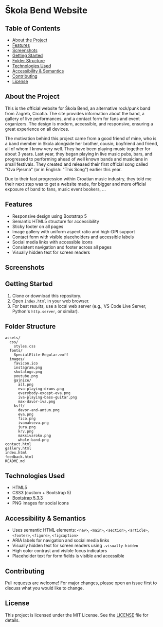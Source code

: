 # Škola Bend Website

<!--
README SECTION TIPS (delete these after use):

About the Project:
- What is the main goal of this website?
- Why did you create it? (e.g., to promote the band, to learn web dev, to provide info for fans)
- What problem does it solve or what need does it fill?
- Who is the intended audience?
- Any unique aspects or inspiration?

Features:
- List all major features (e.g., responsive design, gallery, contact form, accessibility, sticky footer, social links, etc.)
- Mention any planned or upcoming features.

Screenshots:
- Add screenshots of the homepage, gallery, contact page, etc.
- Include wireframes or design mockups (add as images or links).
- Use Markdown image syntax: ![Description](path/to/image.png)

Getting Started:
- Step-by-step setup instructions (clone, install, run, open in browser, etc.)
- Mention any dependencies or tools needed (e.g., Node, Python, Live Server).
- Add deployment instructions if relevant.

Folder Structure:
- Show the main folders/files and what each contains.
- Briefly describe the purpose of key folders (e.g., assets/images for band photos).

Technologies Used:
- List all frameworks, libraries, and tools (e.g., Bootstrap, custom CSS, HTML5, etc.).
- Mention any build tools or preprocessors if used.

Accessibility & Semantics:
- List specific accessibility features (semantic HTML, ARIA, color contrast, keyboard navigation, etc.).
- Mention any audits or tools used (Lighthouse, axe, etc.).
- Note any accessibility goals or standards aimed for (e.g., WCAG).

Contributing:
- How can others contribute? (fork, PR, open issues)
- Any coding standards or guidelines?
- Link to a Code of Conduct if you have one.

License:
- State the license type (MIT, GPL, etc.).
- Link to the LICENSE file.

Other sections you might add:
- Live Demo: Link to a deployed version.
- Contact: How to reach you or the band.
- Roadmap: Planned features or improvements.
- Credits: Acknowledge contributors, designers, or inspiration.
- Badges: Add build, license, or other badges at the top.
-->

## Table of Contents
- [About the Project](#about-the-project)
- [Features](#features)
- [Screenshots](#screenshots)
- [Getting Started](#getting-started)
- [Folder Structure](#folder-structure)
- [Technologies Used](#technologies-used)
- [Accessibility & Semantics](#accessibility--semantics)
- [Contributing](#contributing)
- [License](#license)

## About the Project
<!-- See tips above: add your motivation, goals, reasoning, audience, and inspiration here. -->
This is the official website for Škola Bend, an alternative rock/punk band from Zagreb, Croatia. The site provides information about the band, a gallery of live performances, and a contact form for fans and event organizers. The design is modern, accessible, and responsive, ensuring a great experience on all devices.

The motivation behind this project came from a good friend of mine, who is a band member in Skola alongside her brother, cousin, boyfriend and friend, all of whom I know very well. They have been playing music together for about 3 years. Last year, they began playing in live music pubs, bars, and progressed to performing ahead of well known bands and musicians in small festivals. They created and released their first official song called "Ova Pjesma" (or in English: "This Song") earlier this year.

Due to their fast progression within Croatian music industry, they told me their next step was to get a website made, for bigger and more official exposure of band to fans, music event bookers, ...

## Features
<!-- List all major and planned features. -->
- Responsive design using Bootstrap 5
- Semantic HTML5 structure for accessibility
- Sticky footer on all pages
- Image gallery with uniform aspect ratio and high-DPI support
- Contact form with visible placeholders and accessible labels
- Social media links with accessible icons
- Consistent navigation and footer across all pages
- Visually hidden text for screen readers

## Screenshots
<!--
Add screenshots, wireframes, or design mockups here.
Example:
![Homepage Screenshot](assets/images/screenshots/homepage.png)
![Wireframe](assets/images/wireframes/homepage-wireframe.png)
-->

## Getting Started
<!-- Add setup, install, and run instructions. -->
1. Clone or download this repository.
2. Open `index.html` in your web browser.
3. For best results, use a local web server (e.g., VS Code Live Server, Python's `http.server`, or similar).

## Folder Structure
<!-- Briefly describe the purpose of key folders/files. -->
```
assets/
  css/
    styles.css
  fonts/
    SpecialElite-Regular.woff
  images/
    favicon.ico
    instagram.png
    skolalogo.png
    youtube.png
    gajnice/
      all.png
      eva-playing-drums.png
      everybody-except-eva.png
      iva-playing-bass-guitar.png
      max-davor-iva.png
    ksff/
      davor-and-antun.png
      eva.png
      fico.png
      ivamakseva.png
      jura.png
      krv.png
      maksivaroko.png
      whole-band.png
contact.html
gallery.html
index.html
feedback.html
README.md
```

## Technologies Used
<!-- List all frameworks, libraries, and tools. -->
- HTML5
- CSS3 (custom + Bootstrap 5)
- [Bootstrap 5.3.3](https://getbootstrap.com/)
- PNG images for social icons

## Accessibility & Semantics
<!-- List specific accessibility features and any audits/tools used. -->
- Uses semantic HTML elements: `<nav>`, `<main>`, `<section>`, `<article>`, `<footer>`, `<figure>`, `<figcaption>`
- ARIA labels for navigation and social media links
- Visually hidden text for screen readers using `.visually-hidden`
- High color contrast and visible focus indicators
- Placeholder text for form fields is visible and accessible

## Contributing
<!-- Add contribution guidelines, PR process, and code of conduct if any. -->
Pull requests are welcome! For major changes, please open an issue first to discuss what you would like to change.

## License
<!-- State the license type and link to the LICENSE file. -->
This project is licensed under the MIT License. See the [LICENSE](LICENSE) file for details.
